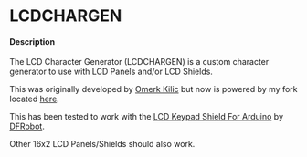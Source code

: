 LCDCHARGEN
==========

#### Description
The LCD Character Generator (LCDCHARGEN) is a custom character generator to use with LCD Panels and/or LCD Shields.

This was originally developed by [Omerk Kilic](https://github.com/omerk/lcdchargen) but now is powered by my fork located [here](https://github.com/fusion94/lcdchargen).
  
This has been tested to work with the [LCD Keypad Shield For Arduino](http://www.dfrobot.com/index.php?route=product/product&product_id=51#.UQvN06HDS0c) by [DFRobot](http://dfrobot.com).

Other 16x2 LCD Panels/Shields should also work.